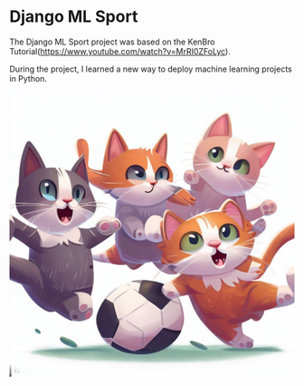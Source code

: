 # Django ML Sport

The Django ML Sport project was based on the KenBro Tutorial(https://www.youtube.com/watch?v=MrRI0ZFoLyc).

During the project, I learned a new way to deploy machine learning projects in Python.

![](gatos.jpg)
